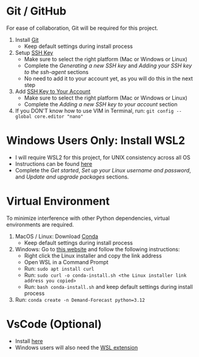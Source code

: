 # Git / GitHub
For ease of collaboration, Git will be required for this project.

1. Install [Git](https://git-scm.com/downloads)
    * Keep default settings during install process
2. Setup [SSH Key](https://docs.github.com/en/authentication/connecting-to-github-with-ssh/generating-a-new-ssh-key-and-adding-it-to-the-ssh-agent)
    * Make sure to select the right platform (Mac or Windows or Linux)
    * Complete the *Generating a new SSH key* and *Adding your SSH key to the ssh-agent* sections
    * No need to add it to your account yet, as you will do this in the next step
3. Add [SSH Key to Your Account](https://docs.github.com/en/authentication/connecting-to-github-with-ssh/adding-a-new-ssh-key-to-your-github-account?tool=webui)
    * Make sure to select the right platform (Mac or Windows or Linux)
    * Complete the *Adding a new SSH key to your account* section
4. If you DON'T know how to use VIM in Terminal, run: `git config --global core.editor "nano"`

# Windows Users Only: Install WSL2
* I will require WSL2 for this project, for UNIX consistency across all OS
* Instructions can be found [here](https://learn.microsoft.com/en-us/windows/wsl/install)
* Complete the *Get started*, *Set up your Linux username and password*, and *Update and upgrade packages* sections.

# Virtual Environment
To minimize interference with other Python dependencies, virtual environments are required.

1. MacOS / Linux: Download [Conda](https://www.anaconda.com/download/success)
    * Keep default settings during install process
2. Windows: Go to [this website](https://www.anaconda.com/download/success) and follow the following instructions:
    * Right click the Linux installer and copy the link address
    * Open WSL in a Command Prompt
    * Run: `sudo apt install curl`
    * Run: `sudo curl -o conda-install.sh <the Linux installer link address you copied>`
    * Run: `bash conda-install.sh` and keep default settings during install process
3. Run: `conda create -n Demand-Forecast python=3.12`

# VsCode (Optional)
* Install [here](https://code.visualstudio.com/download)
* Windows users will also need the [WSL extension](https://marketplace.visualstudio.com/items?itemName=ms-vscode-remote.remote-wsl)
